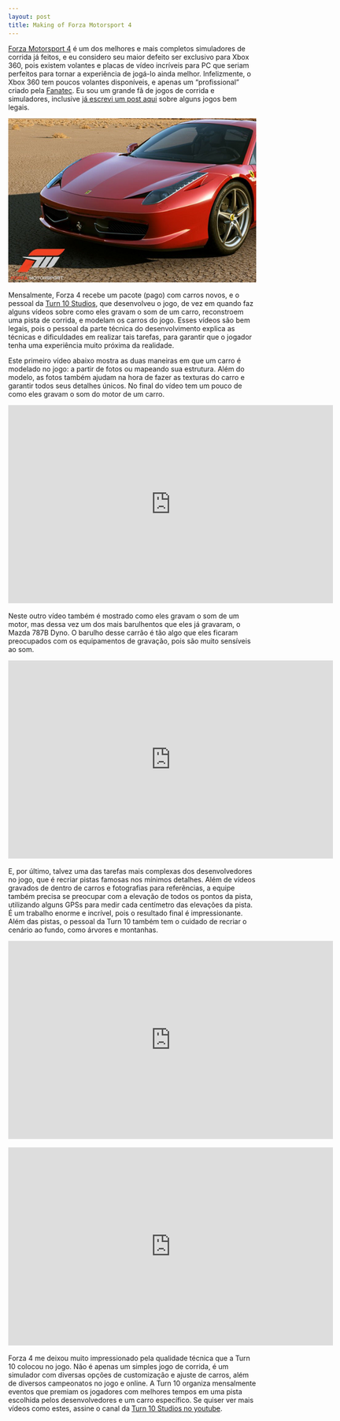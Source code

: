 ```yaml
---
layout: post
title: Making of Forza Motorsport 4
---
```


[Forza Motorsport 4](http://forzamotorsport.net "Forza 4") é um dos melhores e mais completos simuladores de corrida já feitos, e eu considero seu maior defeito ser exclusivo para Xbox 360, pois existem volantes e placas de vídeo incríveis para PC que seriam perfeitos para tornar a experiência de jogá-lo ainda melhor. Infelizmente, o Xbox 360 tem poucos volantes disponíveis, e apenas um “profissional” criado pela [Fanatec](http://fanatec.de/ "Fanatec"). Eu sou um grande fã de jogos de corrida e simuladores, inclusive [já escrevi um post aqui](http://gamedeveloper.com.br/blog/2011/12/13/jogo-de-corrida-vs-vida-real/ "Jogo de corrida VS vida real") sobre alguns jogos bem legais.

[![](../content/images/2012/03/forza4_3.png "Forza 4")](http://forzamotorsport.net)

Mensalmente, Forza 4 recebe um pacote (pago) com carros novos, e o pessoal da [Turn 10 Studios](http://forzamotorsport.net/turn10.aspx "Turn 10 Studios"), que desenvolveu o jogo, de vez em quando faz alguns vídeos sobre como eles gravam o som de um carro, reconstroem uma pista de corrida, e modelam os carros do jogo. Esses vídeos são bem legais, pois o pessoal da parte técnica do desenvolvimento explica as técnicas e dificuldades em realizar tais tarefas, para garantir que o jogador tenha uma experiência muito próxima da realidade.

Este primeiro vídeo abaixo mostra as duas maneiras em que um carro é modelado no jogo: a partir de fotos ou mapeando sua estrutura. Além do modelo, as fotos também ajudam na hora de fazer as texturas do carro e garantir todos seus detalhes únicos. No final do vídeo tem um pouco de como eles gravam o som do motor de um carro.

<span class="embed-youtube" style="text-align:center; display: block;"><iframe allowfullscreen="true" class="youtube-player" frameborder="0" height="402" src="http://www.youtube.com/embed/CWb7cCS16TM?version=3&rel=1&fs=1&autohide=2&showsearch=0&showinfo=1&iv_load_policy=1&wmode=transparent" type="text/html" width="660"></iframe></span>

Neste outro vídeo também é mostrado como eles gravam o som de um motor, mas dessa vez um dos mais barulhentos que eles já gravaram, o Mazda 787B Dyno. O barulho desse carrão é tão algo que eles ficaram preocupados com os equipamentos de gravação, pois são muito sensíveis ao som.

<span class="embed-youtube" style="text-align:center; display: block;"><iframe allowfullscreen="true" class="youtube-player" frameborder="0" height="402" src="http://www.youtube.com/embed/uD-SiSStgcw?version=3&rel=1&fs=1&autohide=2&showsearch=0&showinfo=1&iv_load_policy=1&wmode=transparent" type="text/html" width="660"></iframe></span>

E, por último, talvez uma das tarefas mais complexas dos desenvolvedores no jogo, que é recriar pistas famosas nos mínimos detalhes. Além de vídeos gravados de dentro de carros e fotografias para referências, a equipe também precisa se preocupar com a elevação de todos os pontos da pista, utilizando alguns GPSs para medir cada centímetro das elevações da pista. É um trabalho enorme e incrível, pois o resultado final é impressionante. Além das pistas, o pessoal da Turn 10 também tem o cuidado de recriar o cenário ao fundo, como árvores e montanhas.

<span class="embed-youtube" style="text-align:center; display: block;"><iframe allowfullscreen="true" class="youtube-player" frameborder="0" height="402" src="http://www.youtube.com/embed/LcjFGEJrSdY?version=3&rel=1&fs=1&autohide=2&showsearch=0&showinfo=1&iv_load_policy=1&wmode=transparent" type="text/html" width="660"></iframe></span>

<span class="embed-youtube" style="text-align:center; display: block;"><iframe allowfullscreen="true" class="youtube-player" frameborder="0" height="402" src="http://www.youtube.com/embed/qE8P7CrDpsI?version=3&rel=1&fs=1&autohide=2&showsearch=0&showinfo=1&iv_load_policy=1&wmode=transparent" type="text/html" width="660"></iframe></span>

Forza 4 me deixou muito impressionado pela qualidade técnica que a Turn 10 colocou no jogo. Não é apenas um simples jogo de corrida, é um simulador com diversas opções de customização e ajuste de carros, além de diversos campeonatos no jogo e online. A Turn 10 organiza mensalmente eventos que premiam os jogadores com melhores tempos em uma pista escolhida pelos desenvolvedores e um carro específico. Se quiser ver mais vídeos como estes, assine o canal da [Turn 10 Studios no youtube](http://www.youtube.com/user/Turn10Studios "Turn 10 Studios").

<div id="-chrome-auto-translate-plugin-dialog" style="opacity: 1 !important; background-image: initial !important; background-attachment: initial !important; background-origin: initial !important; background-clip: initial !important; background-color: transparent !important; position: absolute !important; top: 0px; left: 0px; overflow-x: visible !important; overflow-y: visible !important; z-index: 999999 !important; text-align: left !important; display: none; background-position: initial initial !important; background-repeat: initial initial !important; padding: 0px !important; margin: 0px !important;">![](http://www.google.com/uds/css/small-logo.png)

</div>
